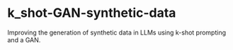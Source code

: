 # k_shot-GAN-synthetic-data
Improving the generation of synthetic data in LLMs using k-shot prompting and a GAN.

